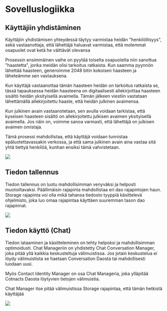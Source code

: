 # Sovelluslogiikka

## Käyttäjiin yhdistäminen

Käyttäjiin yhdistämisen yhteydessä täytyy varmistaa heidän "henkilöllisyys", sekä vastaanottaja, että lähettäjä haluavat varmistaa, että molemmat osapuolet ovat ketä he väittävät olevansa

Prosessin ensimmäinen vaihe on pyytää toiselta osapuolelta niin sanottua "haastetta", jonka meidän olisi tarkoitus ratkaista. Kun saamma pyynnön lähettää haasteen, generoimme 2048 bitin kokoisen haasteen ja läheteämme sen vastauksena.

Kun käyttäjä vastaanottaa tämän haasteen heidän on tarkoitus ratkaista se, tässä tapauksessa heidän haasteena on digitaalisesti allekirjoittaa haasteen sisältö heidän yksityisellä avaimella. Tämän jälkeen viestiin vastataan lähettämällä allekirjoitettu haaste, että heidän julkinen avaimensa.

Kun julkinen avain vastaanotetaan, sen avulla voidaan tarkistaa, että kyseisen haasteen sisältö on allekirjoitettu julkisen avaimen yksityisellä avaimella. Jos näin on, voimme sanoa varmasti, että lähettäjä on julkisen avaimen omistaja.

Tämä prosessi mahdollistaa, että käyttäjä voidaan tunnistaa epäluotettavassakin verkossa, ja että sama julkinen avain aina vastaa sitä yhtä tiettyä henkilöä, kunhan ensiksi tämä vahvistetaan.

<img src="https://github.com/isokissa3/ot-harjoitustyo/blob/master/dokumentointi/kuvat/verification.png">

## Tiedon tallennus

Tiedon tallennus on luotu mahdollisimman venyväksi ja helposti muotoiltavaksi. Päällimäisin rajapinta mahdollistaa eri dao rajapintojen haun. Storage rajapinta voi olla mikä tahansa tiedosto tyyppiä käsittelevä ohjelmisto, joka luo omaa rajapintaa käyttäen suuremman tason dao rajapinnat.

<img src="https://github.com/isokissa3/ot-harjoitustyo/blob/master/dokumentointi/kuvat/sovelluslogiikka_storage.png">

## Tiedon käyttö (Chat)

Tiedon lataaminen ja käsitteleminen on tehty helpoksi ja mahdollisimman optimoidusti. Chat Manageriin on yhdistetty Chat Conversation Manager, joka pitää yllä kaikkia keskusteltuja välimuistissa. Jos jotain keskustelua ei löydy välimuistista se haetaan Conversation Daosta tai mahdollisesti luodaan uusi.

Myös Contact Identity Manager on osa Chat Manageria, joka ylläpitää Cotnacts Daosta löytyvien tietojen välimuistia.

Chat Manager itse pitää välimuistissa Storage rajapintaa, että tämän hetkistä käyttäjää

<img src="https://github.com/isokissa3/ot-harjoitustyo/blob/master/dokumentointi/kuvat/sovelluslogiikka_managers.png">